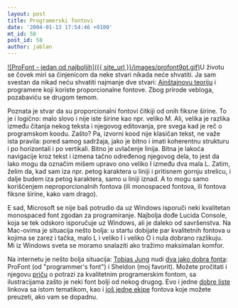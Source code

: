 ```yaml
---
layout: post
title: Programerski fontovi
date: '2004-01-13 17:54:46 +0100'
mt_id: 58
post_id: 58
author: jablan
---
```

[![ProFont - jedan od najboljih]({{ site_url }}/images/profont9pt.gif)](http://www.tobias-jung.de/seekingprofont/)U životu se čovek miri sa činjenicom da neke stvari nikada neće shvatiti. Ja sam svestan da nikad neću shvatiti najmanje dve stvari: [Ajnštajnovu teoriju](http://www.astronomija.co.yu/teorije/relativnost/teorije/ajnstajn.htm) i programere koji koriste proporcionalne fontove. Zbog prirode vebloga, pozabaviću se drugom temom.

Poznata je stvar da su proporcionalni fontovi čitkiji od onih fiksne širine. To je i logično: malo slovo i nije iste širine kao npr. veliko M. Ali, velika je razlika između čitanja nekog teksta i njegovog editovanja, pre svega kad je reč o programskom koodu. Zašto? Pa, izvorni kood nije klasičan tekst, ne važe ista pravila: pored samog sadržaja, jako je bitno i imati koherentnu strukturu i po horizontali i po vertikali. Bitno je uvlačenje linija. Bitna je lakoća navigacije kroz tekst i izmena tačno određenog njegovog dela, to jest da lako mogu da označim mišem upravo ono veliko I između dva mala L. Zatim, želim da, kad sam iza npr. petog karaktera u liniji i pritisnem gornju strelicu, i dalje budem iza petog karaktera, samo u liniji iznad. A to mogu samo korišćenjem neproporcionalnih fontova (ili monospaced fontova, ili fontova fiksne širine, kako vam drago).

E sad, Microsoft se nije baš potrudio da uz Windows isporuči neki kvalitetan monospaced font zgodan za programiranje. Najbolja dođe Lucida Console, koja se tek odskoro isporučuje uz Windows, ali je daleko od savršenstva. Na Mac-ovima je situacija nešto bolja: u startu dobijate par kvalitetnih fontova u kojima se zarez i tačka, malo L i veliko I i veliko O i nula dobrano razlikuju. Mi iz Windows sveta se moramo snalaziti ako tražimo maksimalan komfor.

Na internetu je nešto bolja situacija: [Tobias Jung](http://www.tobias-jung.de) nudi [dva jako dobra fonta](http://www.tobias-jung.de/seekingprofont/): ProFont (od "programmer's font") i Sheldon (moj favorit). Možete pročitati i njegovu [priču](http://www.tobias-jung.de/seekingprofont/seeking.html) o potrazi za kvalitetnim programerskim fontom, sa ilustracijama zašto je neki font bolji od nekog drugog. Evo i jedne [dobre liste](http://keithdevens.com/wiki/ProgrammerFonts) linkova sa istom tematikom, kao i [još jedne ekipe](http://www.tactile3d.com/tristan/) fontova koje možete preuzeti, ako vam se dopadnu.

 

